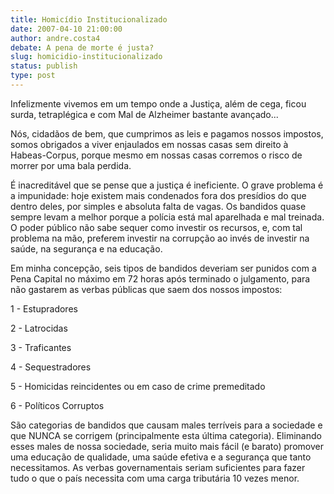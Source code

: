 ```yaml
---
title: Homicídio Institucionalizado
date: 2007-04-10 21:00:00
author: andre.costa4
debate: A pena de morte é justa?
slug: homicidio-institucionalizado
status: publish 
type: post
---
```


Infelizmente vivemos em um tempo onde a Justiça, além de cega, ficou surda, tetraplégica e com Mal de Alzheimer bastante avançado...   

Nós, cidadãos de bem, que cumprimos as leis e pagamos nossos impostos, somos obrigados a viver enjaulados em nossas casas sem direito à Habeas-Corpus, porque mesmo em nossas casas corremos o risco de morrer por uma bala perdida.  

É inacreditável que se pense que a justiça é ineficiente. O grave problema é a impunidade: hoje existem mais condenados fora dos presídios do que dentro deles, por simples e absoluta falta de vagas. Os bandidos quase sempre levam a melhor porque a polícia está mal aparelhada e mal treinada. O poder público não sabe sequer como investir os recursos, e, com tal problema na mão, preferem investir na corrupção ao invés de investir na saúde, na segurança e na educação.  

Em minha concepção, seis tipos de bandidos deveriam ser punidos com a Pena Capital no máximo em 72 horas após terminado o julgamento, para não gastarem as verbas públicas que saem dos nossos impostos:  

1 - Estupradores  

2 - Latrocidas  

3 - Traficantes  

4 - Sequestradores  

5 - Homicidas reincidentes ou em caso de crime premeditado  

6 - Políticos Corruptos   

São categorias de bandidos que causam males terríveis para a sociedade e que NUNCA se corrigem (principalmente esta última categoria). Eliminando esses males de nossa sociedade, seria muito mais fácil (e barato) promover uma educação de qualidade, uma saúde efetiva e a segurança que tanto necessitamos. As verbas governamentais seriam suficientes para fazer tudo o que o país necessita com uma carga tributária 10 vezes menor.
